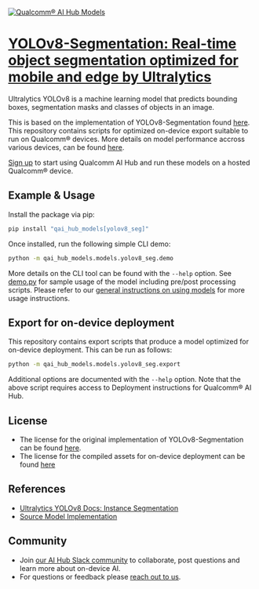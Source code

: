 [![Qualcomm® AI Hub Models](https://qaihub-public-assets.s3.us-west-2.amazonaws.com/qai-hub-models/quic-logo.jpg)](../../README.md)


# [YOLOv8-Segmentation: Real-time object segmentation optimized for mobile and edge by Ultralytics](https://aihub.qualcomm.com/models/yolov8_seg)

Ultralytics YOLOv8 is a machine learning model that predicts bounding boxes, segmentation masks and classes of objects in an image.

This is based on the implementation of YOLOv8-Segmentation found [here](https://github.com/ultralytics/ultralytics/tree/main/ultralytics/models/yolo/segment). This repository contains scripts for optimized on-device
export suitable to run on Qualcomm® devices. More details on model performance
accross various devices, can be found [here](https://aihub.qualcomm.com/models/yolov8_seg).

[Sign up](https://myaccount.qualcomm.com/signup) to start using Qualcomm AI Hub and run these models on a hosted Qualcomm® device.




## Example & Usage

Install the package via pip:
```bash
pip install "qai_hub_models[yolov8_seg]"
```


Once installed, run the following simple CLI demo:

```bash
python -m qai_hub_models.models.yolov8_seg.demo
```
More details on the CLI tool can be found with the `--help` option. See
[demo.py](demo.py) for sample usage of the model including pre/post processing
scripts. Please refer to our [general instructions on using
models](../../../#getting-started) for more usage instructions.

## Export for on-device deployment

This repository contains export scripts that produce a model optimized for
on-device deployment. This can be run as follows:

```bash
python -m qai_hub_models.models.yolov8_seg.export
```
Additional options are documented with the `--help` option. Note that the above
script requires access to Deployment instructions for Qualcomm® AI Hub.


## License
* The license for the original implementation of YOLOv8-Segmentation can be found
  [here](https://github.com/ultralytics/ultralytics/blob/main/LICENSE).
* The license for the compiled assets for on-device deployment can be found [here](https://github.com/ultralytics/ultralytics/blob/main/LICENSE)


## References
* [Ultralytics YOLOv8 Docs: Instance Segmentation](https://docs.ultralytics.com/tasks/segment/)
* [Source Model Implementation](https://github.com/ultralytics/ultralytics/tree/main/ultralytics/models/yolo/segment)



## Community
* Join [our AI Hub Slack community](https://aihub.qualcomm.com/community/slack) to collaborate, post questions and learn more about on-device AI.
* For questions or feedback please [reach out to us](mailto:ai-hub-support@qti.qualcomm.com).


